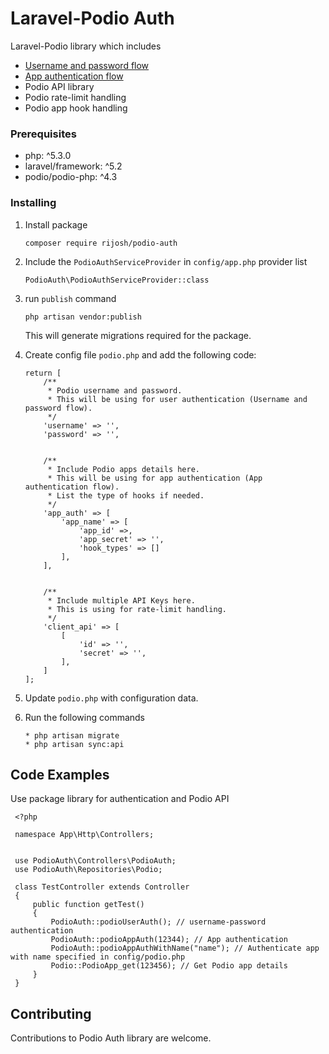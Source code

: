 # Laravel-Podio Auth

Laravel-Podio library which includes
* [Username and password flow](https://developers.podio.com/authentication/username_password)
* [App authentication flow](https://developers.podio.com/authentication/app_auth)
* Podio API library
* Podio rate-limit handling
* Podio app hook handling




### Prerequisites
* php: ^5.3.0
* laravel/framework: ^5.2
* podio/podio-php: ^4.3

### Installing

1. Install package
   ```
   composer require rijosh/podio-auth
   ``` 
2. Include the `PodioAuthServiceProvider` in `config/app.php` provider list
   ```
   PodioAuth\PodioAuthServiceProvider::class
   ``` 
3. run `publish` command
   ```
   php artisan vendor:publish
   ``` 
   This will generate migrations required for the package.
   
4. Create config file `podio.php` and add the following code:
   ```
   return [
       /**
        * Podio username and password.
        * This will be using for user authentication (Username and password flow).
        */
       'username' => '',
       'password' => '',
   
   
       /**
        * Include Podio apps details here.
        * This will be using for app authentication (App authentication flow).
        * List the type of hooks if needed.
        */
       'app_auth' => [
           'app_name' => [
               'app_id' =>,
               'app_secret' => '',
               'hook_types' => []
           ],
       ],
   
   
       /**
        * Include multiple API Keys here.
        * This is using for rate-limit handling.
        */
       'client_api' => [
           [
               'id' => '',
               'secret' => '',
           ],
       ]
   ];
   ```
5. Update `podio.php` with configuration data.
6. Run the following commands    
   ```
   * php artisan migrate
   * php artisan sync:api
   
   ``` 


## Code Examples

Use package library for authentication and Podio API

```
 <?php
 
 namespace App\Http\Controllers;
 
 
 use PodioAuth\Controllers\PodioAuth;
 use PodioAuth\Repositories\Podio;
 
 class TestController extends Controller
 {
     public function getTest()
     {
         PodioAuth::podioUserAuth(); // username-password authentication
         PodioAuth::podioAppAuth(12344); // App authentication
         PodioAuth::podioAppAuthWithName("name"); // Authenticate app with name specified in config/podio.php
         Podio::PodioApp_get(123456); // Get Podio app details
     }
 }
```

## Contributing

Contributions to Podio Auth library are welcome.